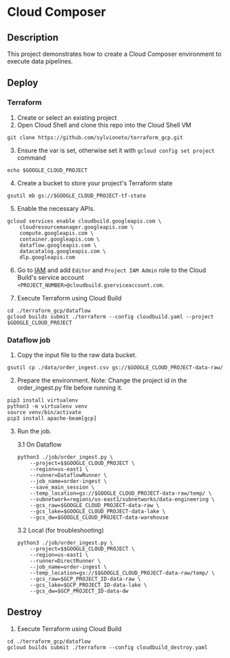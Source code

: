 # Cloud Composer

## Description

This project demonstrates how to create a Cloud Composer environment to execute data pipelines.

## Deploy

### Terraform

1. Create or select an existing project
2. Open Cloud Shell and clone this repo into the Cloud Shell VM
```
git clone https://github.com/sylvioneto/terraform_gcp.git
```
3. Ensure the var is set, otherwise set it with `gcloud config set project` command
```
echo $GOOGLE_CLOUD_PROJECT
```

4. Create a bucket to store your project's Terraform state
```
gsutil mb gs://$GOOGLE_CLOUD_PROJECT-tf-state
```

5. Enable the necessary APIs.
```
gcloud services enable cloudbuild.googleapis.com \
    cloudresourcemanager.googleapis.com \
    compute.googleapis.com \
    container.googleapis.com \
    dataflow.googleapis.com \
    datacatalog.googleapis.com \
    dlp.googleapis.com
```


6. Go to [IAM](https://console.cloud.google.com/iam-admin/iam) and add `Editor` and `Project IAM Admin` role to the Cloud Build's service account `<PROJECT_NUMBER>@cloudbuild.gserviceaccount.com`.

7. Execute Terraform using Cloud Build
```
cd ./terraform_gcp/dataflow
gcloud builds submit ./terraform --config cloudbuild.yaml --project $GOOGLE_CLOUD_PROJECT
```

### Dataflow job
1. Copy the input file to the raw data bucket.
```
gsutil cp ./data/order_ingest.csv gs://$GOOGLE_CLOUD_PROJECT-data-raw/
```

2. Prepare the environment.
Note: Change the project id in the order_ingest.py file before running it.

```
pip3 install virtualenv
python3 -m virtualenv venv
source venv/bin/activate
pip3 install apache-beam[gcp]
```

3. Run the job.

    3.1 On Dataflow
    ```
    python3 ./job/order_ingest.py \
        --project=$$GOOGLE_CLOUD_PROJECT \
        --region=us-east1 \
        --runner=DataflowRunner \
        --job_name=order-ingest \
        --save_main_session \
        --temp_location=gs://$GOOGLE_CLOUD_PROJECT-data-raw/temp/ \
        --subnetwork=regions/us-east1/subnetworks/data-engineering \
        --gcs_raw=$GOOGLE_CLOUD_PROJECT-data-raw \
        --gcs_lake=$GOOGLE_CLOUD_PROJECT-data-lake \
        --gcs_dw=$GOOGLE_CLOUD_PROJECT-data-warehouse
    ```

    3.2 Local (for troubleshooting)
    ```
    python3 ./job/order_ingest.py \
        --project=$$GOOGLE_CLOUD_PROJECT \
        --region=us-east1 \
        --runner=DirectRunner \
        --job_name=order-ingest \
        --temp_location=gs://$$GOOGLE_CLOUD_PROJECT-data-raw/temp/ \
        --gcs_raw=$GCP_PROJECT_ID-data-raw \
        --gcs_lake=$GCP_PROJECT_ID-data-lake \
        --gcs_dw=$GCP_PROJECT_ID-data-dw
    ```


## Destroy
1. Execute Terraform using Cloud Build
```
cd ./terraform_gcp/dataflow
gcloud builds submit ./terraform --config cloudbuild_destroy.yaml
```
